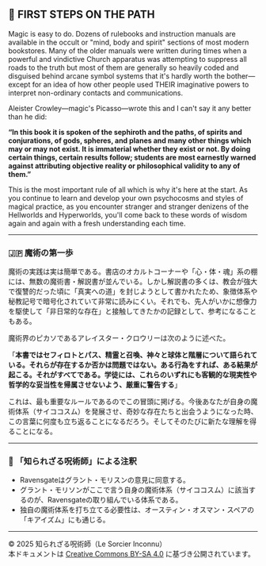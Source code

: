 ## 🧛 FIRST STEPS ON THE PATH

 Magic is easy to do. Dozens of rulebooks and instruction manuals are available in the occult or "mind, body and spirit" sections of most modern bookstores. Many of the older manuals were written during times when a powerful and vindictive Church apparatus was attempting to suppress all roads to the truth but most of them are generally so heavily coded and disguised behind arcane symbol systems that it's hardly worth the bother—except for an idea of how other people used THEIR imaginative powers to interpret non-ordinary contacts and communications.

Aleister Crowley—magic's Picasso—wrote this and I can't say it any better than he did:  

**“In this book it is spoken of the sephiroth and the paths, of spirits and conjurations, of gods, spheres, and planes and many other things which may or may not exist. It is immaterial whether they exist or not. By doing certain things, certain results follow; students are most earnestly warned against attributing objective reality or philosophical validity to any of them.”**

This is the most important rule of all which is why it's here at the start. As you continue to learn and develop your own psychocosms and styles of magical practice, as you encounter stranger and stranger denizens of the Hellworlds and Hyperworlds, you'll come back to these words of wisdom again and again with a fresh understanding each time.

---

### 🇯🇵 魔術の第一歩

魔術の実践は実は簡単である。書店のオカルトコーナーや「心・体・魂」系の棚には、無数の魔術書・解説書が並んでいる。しかし解説書の多くは、教会が強大で復讐的だった頃に「真実への道」を封じようとして書かれたため、象徴体系や秘教記号で暗号化されていて非常に読みにくい。それでも、先人がいかに想像力を駆使して「非日常的な存在」と接触してきたかの記録として、参考になることもある。

魔術界のピカソであるアレイスター・クロウリーは次のように述べた。

「**本書ではセフィロトとパス、精霊と召喚、神々と球体と階層について語られている。それらが存在するか否かは問題ではない。ある行為をすれば、ある結果が起こる。それがすべてである。学徒には、これらのいずれにも客観的な現実性や哲学的な妥当性を帰属させないよう、厳重に警告する**」

これは、最も重要なルールであるのでこの冒頭に掲げる。今後あなたが自身の魔術体系（サイココスム）を発展させ、奇妙な存在たちと出会うようになった時、この言葉に何度も立ち返ることになるだろう。そしてそのたびに新たな理解を得ることになる。

---

### 🐌 「知られざる呪術師」による注釈

- Ravensgateはグラント・モリスンの意見に同意する。
- グラント・モリソンがここで言う自身の魔術体系（サイココスム）に該当するのが、Ravensgateの取り組んでいる体系である。
- 独自の魔術体系を打ち立てる必要性は、オースティン・オスマン・スペアの「キアイズム」にも通じる。

---

© 2025 知られざる呪術師（Le Sorcier Inconnu）  
本ドキュメントは [Creative Commons BY-SA 4.0](https://creativecommons.org/licenses/by-sa/4.0/deed.ja) に基づき公開されています。
